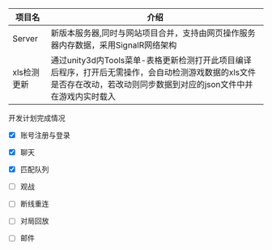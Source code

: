 |  项目名   | 介绍  |
|-|-|
| Server  | 新版本服务器,同时与网站项目合并，支持由网页操作服务器内存数据，采用SignalR网络架构 |
|xls检测更新|通过unity3d内Tools菜单-表格更新检测打开此项目编译后程序，打开后无需操作，会自动检测游戏数据的xls文件是否存在改动，若改动则同步数据到对应的json文件中并在游戏内实时载入|

开发计划完成情况
- [x] 账号注册与登录
- [x] 聊天 
- [x] 匹配队列
- [ ] 观战
- [ ] 断线重连
- [ ] 对局回放
- [ ] 邮件

